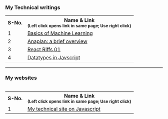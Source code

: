 <h3> My Technical writings </h3>

<table>
  
  <tr>
    <th> S-No. </th>
    <th> Name & Link <br> <sub> (Left click opens link in same page; Use right click) </sub> </th>
  </tr>

  <tr>
      <td> 1 </td>
    <td>  <a href='https://drive.google.com/file/d/1mHmzceedkVi-EhJ7b-a-280GczSw2tqc/view?usp=sharing' target='_blank'> Basics of Machine Learning </a></td>
</tr>

<tr>
    <td> 2 </td>
    <td>  
      <a href='https://drive.google.com/file/d/1aA8Yl99rXZ9vqt-4Iao2beXBJe4NNcK0/view?usp=sharing' target='_blank'> Anaplan: a brief overview </a></td>
</tr>

<tr>
    <td> 3 </td>
    <td>  
      <a href='https://drive.google.com/file/d/1P9rvGMRcnBhWNfV8RUlz19MhFbWzSdxW/view?usp=sharing' target='_blank'> React Riffs 01 </a></td>
</tr>

<tr>
    <td> 4 </td>
    <td>  
      <a href='https://drive.google.com/file/d/1bcxHzq8IMAzp21g3ooV0LY1zOI7kfXQl/view?usp=sharing' target='_blank'> Datatypes in Javscript
 </a></td>
</tr>

</table>

<hr>

<table>

<h3> My websites </h3>

<table>

  <tr>
    <th> S-No. </th>
    <th> Name & Link <br> <sub> (Left click opens link in same page; Use right click) </sub> </th>
  </tr>

<tr>
      <td> 1 </td>
    <td>  <a href='https://justjs-ybgrq8p58ksg7d7k.builder-preview.com/' target='_blank'> My technical site on Javascript </a></td>
</tr>

  
</table>

